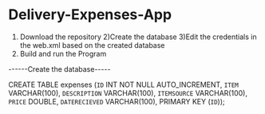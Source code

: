 # Delivery-Expenses-App

1) Download the repository
2)Create the database
3)Edit the credentials in the web.xml based on the created database
4) Build and run the Program



------Create the database-----


CREATE TABLE expenses (`ID` INT NOT NULL AUTO_INCREMENT, `ITEM` VARCHAR(100), `DESCRIPTION` VARCHAR(100), `ITEMSOURCE` VARCHAR(100), `PRICE` DOUBLE, `DATERECIEVED` VARCHAR(100), PRIMARY KEY (`ID`));
